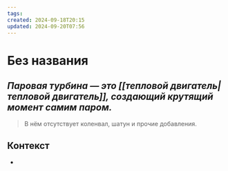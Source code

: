 ```yaml
---
tags: 
created: 2024-09-18T20:15
updated: 2024-09-20T07:56
---
```

# Без названия

## ***Паровая турбина — это [[тепловой двигатель|тепловой двигатель]], создающий крутящий момент самим паром.***

> В нём отсутствует коленвал, шатун и прочие добавления.

## Контекст
- 

